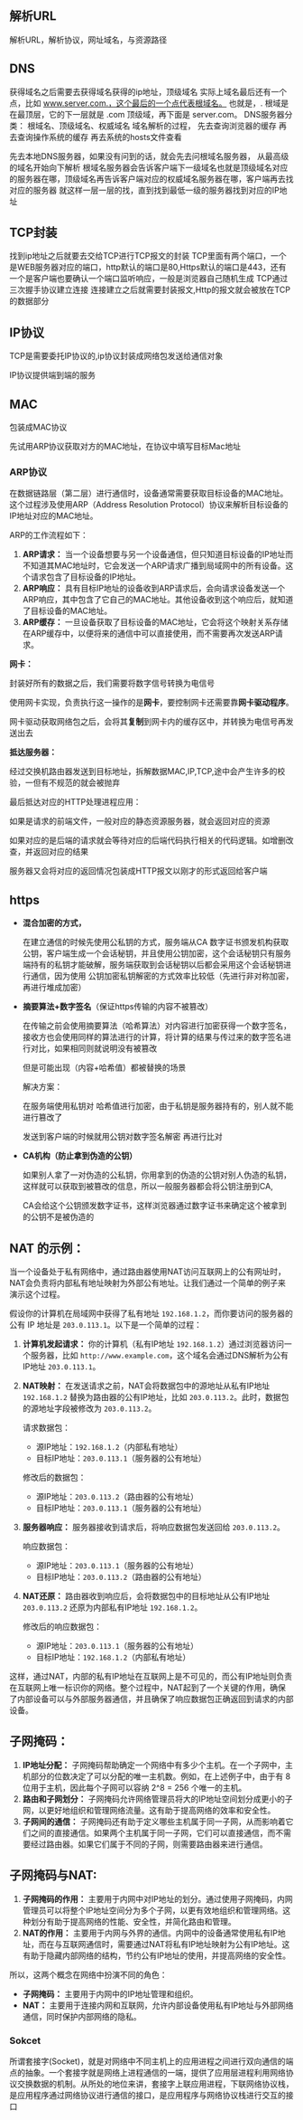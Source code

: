 ## 解析URL

解析URL，解析协议，网址域名，与资源路径

## DNS

获得域名之后需要去获得域名获得的ip地址，顶级域名
实际上域名最后还有一个点，比如 www.server.com.，这个最后的一个点代表根域名。
也就是，. 根域是在最顶层，它的下一层就是 .com 顶级域，再下面是 server.com。
DNS服务器分类：
根域名、顶级域名、权威域名
域名解析的过程，
先去查询浏览器的缓存
再去查询操作系统的缓存
再去系统的hosts文件查看

先去本地DNS服务器，如果没有问到的话，就会先去问根域名服务器，
从最高级的域名开始向下解析
根域名服务器会告诉客户端下一级域名也就是顶级域名对应的服务器在哪，顶级域名再告诉客户端对应的权威域名服务器在哪，客户端再去找对应的服务器
就这样一层一层的找，直到找到最低一级的服务器找到对应的IP地址

## TCP封装

找到ip地址之后就要去交给TCP进行TCP报文的封装
TCP里面有两个端口，一个是WEB服务器对应的端口，http默认的端口是80,Https默认的端口是443，还有一个是客户端也要确认一个端口监听响应，一般是浏览器自己随机生成
TCP通过三次握手协议建立连接
连接建立之后就需要封装报文,Http的报文就会被放在TCP的数据部分

## IP协议

TCP是需要委托IP协议的,ip协议封装成网络包发送给通信对象

IP协议提供端到端的服务

## MAC

包装成MAC协议

先试用ARP协议获取对方的MAC地址，在协议中填写目标Mac地址

### ARP协议

在数据链路层（第二层）进行通信时，设备通常需要获取目标设备的MAC地址。这个过程涉及使用ARP（Address Resolution Protocol）协议来解析目标设备的IP地址对应的MAC地址。

ARP的工作流程如下：

1. **ARP请求：** 当一个设备想要与另一个设备通信，但只知道目标设备的IP地址而不知道其MAC地址时，它会发送一个ARP请求广播到局域网中的所有设备。这个请求包含了目标设备的IP地址。
2. **ARP响应：** 具有目标IP地址的设备收到ARP请求后，会向请求设备发送一个ARP响应，其中包含了它自己的MAC地址。其他设备收到这个响应后，就知道了目标设备的MAC地址。
3. **ARP缓存：** 一旦设备获取了目标设备的MAC地址，它会将这个映射关系存储在ARP缓存中，以便将来的通信中可以直接使用，而不需要再次发送ARP请求。

**网卡：**

封装好所有的数据之后，我们需要将数字信号转换为电信号

使用网卡实现，负责执行这一操作的是**网卡**，要控制网卡还需要靠**网卡驱动程序**。

网卡驱动获取网络包之后，会将其**复制**到网卡内的缓存区中，并转换为电信号再发送出去

**抵达服务器：**

经过交换机路由器发送到目标地址，拆解数据MAC,IP,TCP,途中会产生许多的校验，一但有不规范的就会被抛弃

最后抵达对应的HTTP处理进程应用：

如果是请求的前端文件，一般对应的静态资源服务器，就会返回对应的资源

如果对应的是后端的请求就会等待对应的后端代码执行相关的代码逻辑。如增删改查，并返回对应的结果



服务器又会将对应的返回情况包装成HTTP报文以刚才的形式返回给客户端

## https

- **混合加密的方式，**

  在建立通信的时候先使用公私钥的方式，服务端从CA 数字证书颁发机构获取公钥，客户端生成一个会话秘钥，并且使用公钥加密，这个会话秘钥只有服务端持有的私钥才能破解，服务端获取到会话秘钥以后都会采用这个会话秘钥进行通信，因为使用 公钥加密私钥解密的方式效率比较低（先进行非对称加密，再进行堆成加密）

- **摘要算法+数字签名**（保证https传输的内容不被篡改）

  在传输之前会使用摘要算法（哈希算法）对内容进行加密获得一个数字签名，接收方也会使用同样的算法进行的计算，将计算的结果与传过来的数字签名进行对比，如果相同则就说明没有被篡改

  但是可能出现（内容+哈希值）都被替换的场景

  解决方案：

  在服务端使用私钥对 哈希值进行加密，由于私钥是服务器持有的，别人就不能进行篡改了

  发送到客户端的时候就用公钥对数字签名解密 再进行比对

- **CA机构（防止拿到伪造的公钥）**

  如果别人拿了一对伪造的公私钥，你用拿到的伪造的公钥对别人伪造的私钥，这样就可以获取到被篡改的信息，所以一般服务器都会将公钥注册到CA,

  CA会给这个公钥颁发数字证书，这样浏览器通过数字证书来确定这个被拿到的公钥不是被伪造的





## NAT 的示例：


当一个设备处于私有网络中，通过路由器使用NAT访问互联网上的公有网址时，NAT会负责将内部私有地址映射为外部公有地址。让我们通过一个简单的例子来演示这个过程。

假设你的计算机在局域网中获得了私有地址 `192.168.1.2`，而你要访问的服务器的公有 IP 地址是 `203.0.113.1`。以下是一个简单的过程：

1. **计算机发起请求：** 你的计算机（私有IP地址 `192.168.1.2`）通过浏览器访问一个服务器，比如 `http://www.example.com`，这个域名会通过DNS解析为公有IP地址 `203.0.113.1`。

2. **NAT映射：** 在发送请求之前，NAT会将数据包中的源地址从私有IP地址 `192.168.1.2` 替换为路由器的公有IP地址，比如 `203.0.113.2`。此时，数据包的源地址字段被修改为 `203.0.113.2`。

   请求数据包：

   - 源IP地址：`192.168.1.2`（内部私有地址）
   - 目标IP地址：`203.0.113.1`（服务器的公有地址）

   修改后的数据包：

   - 源IP地址：`203.0.113.2`（路由器的公有地址）
   - 目标IP地址：`203.0.113.1`（服务器的公有地址）

3. **服务器响应：** 服务器接收到请求后，将响应数据包发送回给 `203.0.113.2`。

   响应数据包：

   - 源IP地址：`203.0.113.1`（服务器的公有地址）
   - 目标IP地址：`203.0.113.2`（路由器的公有地址）

4. **NAT还原：** 路由器收到响应后，会将数据包中的目标地址从公有IP地址 `203.0.113.2` 还原为内部私有IP地址 `192.168.1.2`。

   修改后的响应数据包：

   - 源IP地址：`203.0.113.1`（服务器的公有地址）
   - 目标IP地址：`192.168.1.2`（内部私有地址）

这样，通过NAT，内部的私有IP地址在互联网上是不可见的，而公有IP地址则负责在互联网上唯一标识你的网络。整个过程中，NAT起到了一个关键的作用，确保了内部设备可以与外部服务器通信，并且确保了响应数据包正确返回到请求的内部设备。

## 子网掩码：

1. **IP地址分配：** 子网掩码帮助确定一个网络中有多少个主机。在一个子网中，主机部分的位数决定了可以分配的唯一主机数。例如，在上述例子中，由于有 8 位用于主机，因此每个子网可以容纳 2^8 = 256 个唯一的主机。
2. **路由和子网划分：** 子网掩码允许网络管理员将大的IP地址空间划分成更小的子网，以更好地组织和管理网络流量。这有助于提高网络的效率和安全性。
3. **子网间的通信：** 子网掩码还有助于定义哪些主机属于同一子网，从而影响着它们之间的直接通信。如果两个主机属于同一子网，它们可以直接通信，而不需要经过路由器。如果它们属于不同的子网，则需要路由器来进行通信。

## 子网掩码与NAT:

1. **子网掩码的作用：** 主要用于内网中对IP地址的划分。通过使用子网掩码，内网管理员可以将整个IP地址空间分为多个子网，以更有效地组织和管理网络。这种划分有助于提高网络的性能、安全性，并简化路由和管理。
2. **NAT的作用：** 主要用于内网与外界的通信。内网中的设备通常使用私有IP地址，而在与互联网通信时，需要通过NAT将私有IP地址映射为公有IP地址。这有助于隐藏内部网络的结构，节约公有IP地址的使用，并提高网络的安全性。

所以，这两个概念在网络中扮演不同的角色：

- **子网掩码：** 主要用于内网中的IP地址管理和组织。
- **NAT：** 主要用于连接内网和互联网，允许内部设备使用私有IP地址与外部网络通信，同时保护内部网络的隐私。

### Sokcet

所谓套接字(Socket)，就是对网络中不同主机上的应用进程之间进行双向通信的端点的抽象。一个套接字就是网络上进程通信的一端，提供了应用层进程利用网络协议交换数据的机制。从所处的地位来讲，套接字上联应用进程，下联网络协议栈，是应用程序通过网络协议进行通信的接口，是应用程序与网络协议栈进行交互的接口